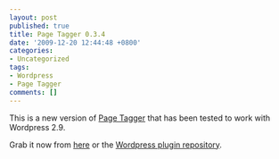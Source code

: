 ```yaml
---
layout: post
published: true
title: Page Tagger 0.3.4
date: '2009-12-20 12:44:48 +0800'
categories:
- Uncategorized
tags:
- Wordpress
- Page Tagger
comments: []
---
```

This is a new version of [Page Tagger](/code/wordpress-page-tagger-plugin/) that has been tested to work with Wordpress 2.9.

Grab it now from [here](/code/wordpress-page-tagger-plugin/) or the [Wordpress plugin repository](http://wordpress.org/extend/plugins/page-tagger/).